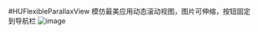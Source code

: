 #HUFlexibleParallaxView
模仿最美应用动态滚动视图，图片可伸缩，按钮固定到导航栏
![image](https://github.com/hujewelz/FlexibleScrollerViewSample/raw/master/media.gif)
